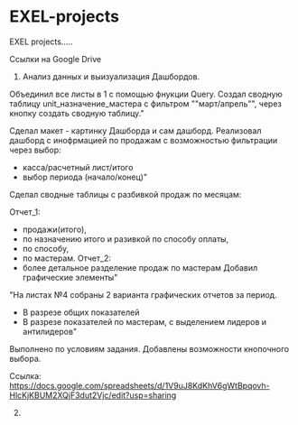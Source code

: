 # EXEL-projects
EXEL projects.....

Ссылки на Google Drive
1. Анализ данных и выизуализация Дашбордов.

Объединил все листы в 1 с помощью фнукции Query. Создал сводную таблицу unit_назначение_мастера с фильтром ""март/апрель"", через кнопку создать сводную таблицу."

Сделал макет - картинку Дашборда и сам дашборд. Реализовал дашборд с инофрмацией по продажам с возможностью фильтрации через выбор:
- касса/расчетный лист/итого
- выбор периода (начало/конец)"

Сделал сводные таблицы с разбивкой продаж по месяцам: 

Отчет_1:
- продажи(итого),
- по назначению итого и разивкой по способу оплаты,
- по способу,
- по мастерам.
  Отчет_2:
- более детальное разделение продаж по мастерам
  Добавил графические элементы"

"На листах №4 собраны 2 варианта графических отчетов за период.
- В разрезе общих показателей
- В разрезе показателей по мастерам, с выделением лидеров и антилидеров"

Выполнено по условиям задания. Добавлены возможности кнопочного выбора.

Ссылка: https://docs.google.com/spreadsheets/d/1V9uJ8KdKhV6gWtBpqovh-HlcKjKBUM2XQjF3dut2Vjc/edit?usp=sharing

2. 
